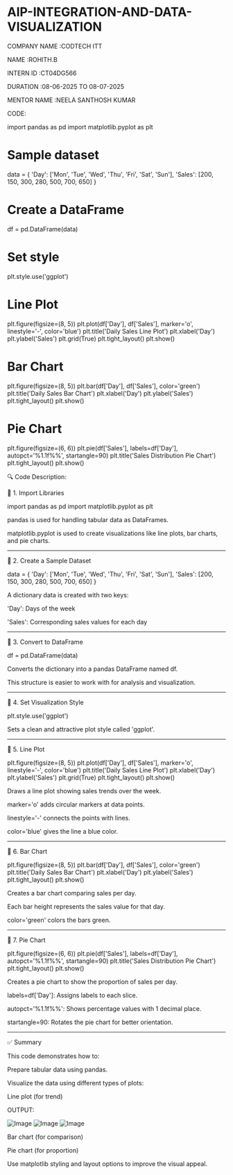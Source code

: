 # AIP-INTEGRATION-AND-DATA-VISUALIZATION

COMPANY NAME  :CODTECH ITT

NAME          :ROHITH.B

INTERN ID     :CT04DG566

DURATION      :08-06-2025 TO 08-07-2025

MENTOR NAME   :NEELA SANTHOSH KUMAR

CODE:

import pandas as pd
import matplotlib.pyplot as plt

# Sample dataset
data = {
    'Day': ['Mon', 'Tue', 'Wed', 'Thu', 'Fri', 'Sat', 'Sun'],
    'Sales': [200, 150, 300, 280, 500, 700, 650]
}

# Create a DataFrame
df = pd.DataFrame(data)

# Set style
plt.style.use('ggplot')

# Line Plot
plt.figure(figsize=(8, 5))
plt.plot(df['Day'], df['Sales'], marker='o', linestyle='-', color='blue')
plt.title('Daily Sales Line Plot')
plt.xlabel('Day')
plt.ylabel('Sales')
plt.grid(True)
plt.tight_layout()
plt.show()

# Bar Chart
plt.figure(figsize=(8, 5))
plt.bar(df['Day'], df['Sales'], color='green')
plt.title('Daily Sales Bar Chart')
plt.xlabel('Day')
plt.ylabel('Sales')
plt.tight_layout()
plt.show()

# Pie Chart
plt.figure(figsize=(6, 6))
plt.pie(df['Sales'], labels=df['Day'], autopct='%1.1f%%', startangle=90)
plt.title('Sales Distribution Pie Chart')
plt.tight_layout()
plt.show()

🔍 Code Description:

🔹 1. Import Libraries

import pandas as pd
import matplotlib.pyplot as plt

pandas is used for handling tabular data as DataFrames.

matplotlib.pyplot is used to create visualizations like line plots, bar charts, and pie charts.



---

🔹 2. Create a Sample Dataset

data = {
    'Day': ['Mon', 'Tue', 'Wed', 'Thu', 'Fri', 'Sat', 'Sun'],
    'Sales': [200, 150, 300, 280, 500, 700, 650]
}

A dictionary data is created with two keys:

'Day': Days of the week

'Sales': Corresponding sales values for each day




---

🔹 3. Convert to DataFrame

df = pd.DataFrame(data)

Converts the dictionary into a pandas DataFrame named df.

This structure is easier to work with for analysis and visualization.



---

🔹 4. Set Visualization Style

plt.style.use('ggplot')

Sets a clean and attractive plot style called 'ggplot'.



---

🔹 5. Line Plot

plt.figure(figsize=(8, 5))
plt.plot(df['Day'], df['Sales'], marker='o', linestyle='-', color='blue')
plt.title('Daily Sales Line Plot')
plt.xlabel('Day')
plt.ylabel('Sales')
plt.grid(True)
plt.tight_layout()
plt.show()

Draws a line plot showing sales trends over the week.

marker='o' adds circular markers at data points.

linestyle='-' connects the points with lines.

color='blue' gives the line a blue color.



---

🔹 6. Bar Chart

plt.figure(figsize=(8, 5))
plt.bar(df['Day'], df['Sales'], color='green')
plt.title('Daily Sales Bar Chart')
plt.xlabel('Day')
plt.ylabel('Sales')
plt.tight_layout()
plt.show()

Creates a bar chart comparing sales per day.

Each bar height represents the sales value for that day.

color='green' colors the bars green.



---

🔹 7. Pie Chart

plt.figure(figsize=(6, 6))
plt.pie(df['Sales'], labels=df['Day'], autopct='%1.1f%%', startangle=90)
plt.title('Sales Distribution Pie Chart')
plt.tight_layout()
plt.show()

Creates a pie chart to show the proportion of sales per day.

labels=df['Day']: Assigns labels to each slice.

autopct='%1.1f%%': Shows percentage values with 1 decimal place.

startangle=90: Rotates the pie chart for better orientation.



---

✅ Summary

This code demonstrates how to:

Prepare tabular data using pandas.

Visualize the data using different types of plots:

Line plot (for trend)

OUTPUT:

![Image](https://github.com/user-attachments/assets/11f6fcf9-3e1b-4be4-9c38-a348d30bbc52)
![Image](https://github.com/user-attachments/assets/e4b0649a-7a4b-4c1a-b854-405c3e3f9789)
![Image](https://github.com/user-attachments/assets/37d4af1f-5a4c-45c3-9728-c79ba16784b9)

Bar chart (for comparison)

Pie chart (for proportion)


Use matplotlib styling and layout options to improve the visual appeal.
